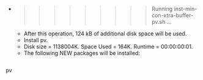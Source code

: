 * >>>>>>>>> Running inst-min-con-xtra-buffer-pv.sh ...
  * After this operation, 124 kB of additional disk space will be used.
  * Install pv.
  * Disk size = 1138004K. Space Used = 164K. Runtime = 00:00:00:01.
  * The following NEW packages will be installed:
  ```bash
pv
  ```
